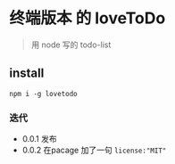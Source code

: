 # 终端版本 的 loveToDo

> 用 node 写的 todo-list  

## install 

`npm i -g lovetodo` 

### 迭代 

* 0.0.1 发布
* 0.0.2 在pacage 加了一句 `license:"MIT"`
